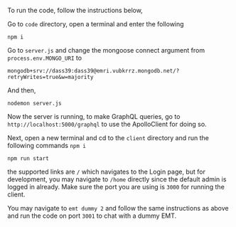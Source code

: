 To run the code, follow the instructions below,


Go to `code` directory, open a terminal and enter the following

`npm i`

Go to `server.js` and change the mongoose connect argument from `process.env.MONGO_URI` to 

`mongodb+srv://dass39:dass39@emri.vubkrrz.mongodb.net/?retryWrites=true&w=majority`

And then,

`nodemon server.js`

Now the server is running, to make GraphQL queries, go to `http://localhost:5000/graphql` to use the ApolloClient for doing so.

Next, open a new terminal and cd to the `client` directory and run the following commands
`npm i`

`npm run start`

the supported links are `/` which navigates to the Login page, but for development, you may navigate to `/home` directly since the default admin is logged in already. Make sure the port you are using is `3000` for running the client. 

You may navigate to `emt dummy 2` and follow the same instructions as above and run the code on port `3001` to chat with a dummy EMT.
